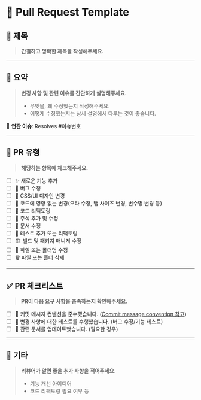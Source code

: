 # 📝 Pull Request Template

## 📌 제목
> **간결하고 명확한 제목을 작성해주세요.**

---

## 📢 요약
> **변경 사항 및 관련 이슈를 간단하게 설명해주세요.**
> - 무엇을, 왜 수정했는지 작성해주세요.
> - 어떻게 수정했는지는 상세 설명에서 다루는 것이 좋습니다.

🔗 **연관 이슈**: Resolves #이슈번호

---

## 🚀 PR 유형
> **해당하는 항목에 체크해주세요.**

- [ ] ✨ 새로운 기능 추가
- [ ] 🐛 버그 수정
- [ ] 🎨 CSS/UI 디자인 변경
- [ ] 🔧 코드에 영향 없는 변경(오타 수정, 탭 사이즈 변경, 변수명 변경 등)
- [ ] 🔨 코드 리팩토링
- [ ] 📝 주석 추가 및 수정
- [ ] 📄 문서 수정
- [ ] 🧪 테스트 추가 또는 리팩토링
- [ ] 🏗️ 빌드 및 패키지 매니저 수정
- [ ] 📂 파일 또는 폴더명 수정
- [ ] 🗑️ 파일 또는 폴더 삭제

---

## ✅ PR 체크리스트
> **PR이 다음 요구 사항을 충족하는지 확인해주세요.**

- [ ] 🔹 커밋 메시지 컨벤션을 준수했습니다. ([Commit message convention 참고](#))
- [ ] 🔹 변경 사항에 대한 테스트를 수행했습니다. (버그 수정/기능 테스트)
- [ ] 🔹 관련 문서를 업데이트했습니다. (필요한 경우)

---

## 📜 기타
> **리뷰어가 알면 좋을 추가 사항을 적어주세요.**
> - 기능 개선 아이디어
> - 코드 리팩토링 필요 여부 등
